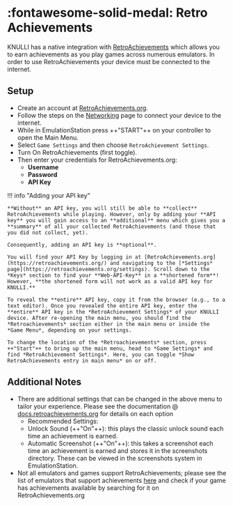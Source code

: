 # :fontawesome-solid-medal: Retro Achievements

KNULLI has a native integration with [RetroAchievements](https://retroachievements.org/) which allows you to earn achievements as you play games across numerous emulators. In order to use RetroAchievements your device must be connected to the internet.

## Setup

* Create an account at [RetroAchievements.org](https://retroachievements.org/).
* Follow the steps on the [Networking](../../configure/networking) page to connect your device to the internet.
* While in EmulationStation press ++"START"++ on your controller to open the Main Menu.
* Select `Game Settings` and then choose `RetroAchievement Settings`.
* Turn On RetroAchievements (first toggle).
* Then enter your credentials for RetroAchievements.org:
    * **Username**
    * **Password**
    * **API Key**

!!! info "Adding your API key"

    **Without** an API key, you will still be able to **collect** RetroAchievements while playing. However, only by adding your **API key** you will gain access to an **additional** menu which gives you a **summary** of all your collected RetroAchievements (and those that you did not collect, yet).

    Consequently, adding an API key is **optional**.

    You will find your API Key by logging in at [RetroAchievements.org](https://retroachievements.org/) and navigating to the [*Settings* page](https://retroachievements.org/settings). Scroll down to the *Keys* section to find your **Web-API-Key** in a **shortened form**! However, **the shortened form will not work as a valid API key for KNULLI.**
    
    To reveal the **entire** API key, copy it from the browser (e.g., to a text editor). Once you revealed the entire API key, enter the **entire** API key in the *RetroAchievement Settings* of your KNULLI device. After re-opening the main menu, you should find the *Retroachievements* section either in the main menu or inside the *Game Menu*, depending on your settings.
    
    To change the location of the *Retroachievements* section, press ++"Start"++ to bring up the main menu, head to *Game Settings* and find *RetroAchievement Settings*. Here, you can toggle *Show RetroAchievements entry in main menu* on or off.

## Additional Notes

- There are additional settings that can be changed in the above menu to tailor your experience.  Please see the documentation @ [docs.retroachievements.org](https://docs.retroachievements.org/) for details on each option
    - Recommended Settings:
    - Unlock Sound (++"On"++): this plays the classic unlock sound each time an achievement is earned.
    - Automatic Screenshot (++"On"++): this takes a screenshot each time an achievement is earned and stores it in the screenshots directory.  These can be viewed in the screenshots system in EmulationStation.
- Not all emulators and games support RetroAchievements; please see the list of emulators that support achievements [here](https://docs.retroachievements.org/Emulator-Support-and-Issues/) and check if your game has achievements available by searching for it on RetroAchievements.org
